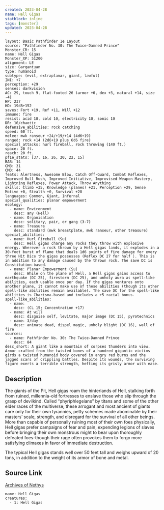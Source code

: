 ```yaml
---
created: 2023-04-28
name: Hell Gigas
statblock: inline
tags: [monster]
updated: 2023-04-28
---
```

```statblock
layout: Basic Pathfinder 1e Layout
source: "Pathfinder No. 30: The Twice-Damned Prince"
Monster_CR: 15
name: Hell Gigas
Monster_XP: 51200
alignment: LE
size: Gargantuan
type: humanoid
subtype: (evil, extraplanar, giant, lawful)
INI: +7
perception: +29
senses: darkvision
AC: 29, touch 9, flat-footed 26 (armor +6, dex +3, natural +14, size -4)
HP: 237
HD: 19d8+152
saves: Fort +19, Ref +11, Will +12
immune: fire
resist: acid 10, cold 10, electricity 10, sonic 10
DR: 10/chaotic
defensive_abilities: rock catching
speed: 60 ft.
melee: mwk ranseur +24/+19/+14 (4d6+19)
ranged: rock +14 (2d6+19 plus 6d6 fire)
special_attacks: hurl fireball, rock throwing (140 ft.)
space: 20 ft.
reach: 20 ft.
pf1e_stats: [37, 16, 26, 20, 22, 15]
BAB: 14
CMB: 31
CMD: 44
feats: Alertness, Awesome Blow, Catch Off-Guard, Combat Reflexes, Improved Bull Rush, Improved Initiative, Improvised Weapon Mastery, Lightning Reflexes, Power Attack, Throw Anything
skills: Climb +35, Knowledge (planes) +21, Perception +29, Sense Motive +0, Stealth +0, Survival +28
languages: Common, Giant, Infernal
special_qualities: planar empowerment
ecology:
  - name: Environment
    desc: any (Hell)
  - name: Organisation
    desc: solitary, pair, or gang (3-7)
  - name: Treasure
    desc: standard (mwk breastplate, mwk ranseur, other treasure)
special_abilities:
  - name: Hurl Fireball (Su)
    desc: Hell gigas charge any rocks they throw with explosive energy. Wherever a rock thrown by a Hell gigas lands, it explodes in a 30-foot burst of flame that deals 1d6 points of fire damage for every three Hit Dice the gigas possesses (Reflex DC 27 for half ). This is in addition to any damage caused by the thrown rock. The save DC is Constitution-based.
  - name: Planar Empowerment (Su)
    desc: While on the plane of Hell, a Hell gigas gains access to earthquake (DC 25), firestorm (DC 25), and unholy aura as spell-like abilities, each usable once per day. If the gigas ventures onto another plane, it cannot make use of these abilities (though its other spell-like abilities remain available). The save DC for the spell-like abilities is Charisma-based and includes a +5 racial bonus.
spell-like_abilities:
  - name:
    desc: (CL 15; Concentration +17)
  - name: At will
    desc: disguise self, levitate, major image (DC 15), pyrotechnics
  - name: 3/day
    desc: animate dead, dispel magic, unholy blight (DC 16), wall of fire
sources:
  - name: Pathfinder No. 30: The Twice-Damned Prince
    desc: 84
desc_short: A giant like a mountain of corpses thunders into view. Armor crafted from the twisted bones of a hundred gigantic victims girds a twisted humanoid body covered in angry red burns and the jagged scars of crippling battles. Despite its wounds, the surviving figure exerts a terrible strength, hefting its grisly armor with ease.
```
## Description
The giants of the Pit, Hell gigas roam the hinterlands of Hell, stalking forth from ruined, millennia-old fortresses to enslave those who slip through the grasp of devilkind. Called “phyriphlegeians” by titans and some of the other elder races of the multiverse, these arrogant and most ancient of giants care only for their own tyrannies, petty schemes made abominable by their masters’ scale, strength, and disregard for the survival of all other beings. More than capable of personally ruining most of their own foes physically, Hell gigas prefer campaigns of fear and pain, expending legions of slaves before bringing their own monstrous might to bear upon thoroughly defeated foes-though their rage often provokes them to forgo more satisfying climaxes in favor of immediate destruction.

The typical Hell gigas stands well over 50 feet tall and weighs upward of 20 tons, in addition to the weight of its armor of bone and metal.
## Source Link
[Archives of Nethys](https://aonprd.com/MonsterDisplay.aspx?ItemName=Hell%20Gigas)
```encounter-table
name: Hell Gigas
creatures:
  - 1: Hell Gigas
```

